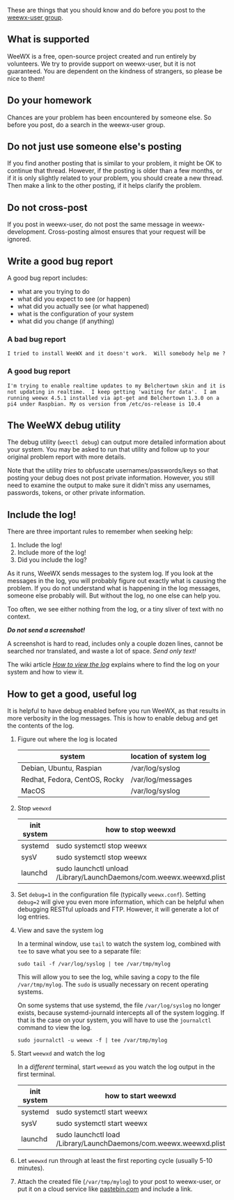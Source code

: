 These are things that you should know and do before you post to the [weewx-user group](https://groups.google.com/forum/#!forum/weewx-user).

## What is supported

WeeWX is a free, open-source project created and run entirely by volunteers. We try
to provide support on weewx-user, but it is not guaranteed. You are dependent
on the kindness of strangers, so please be nice to them!

## Do your homework

Chances are your problem has been encountered by someone else. So before you post,
do a search in the weewx-user group.

## Do not just use someone else's posting

If you find another posting that is similar to your problem, it might be OK
to continue that thread. However, if the posting is older than a few months,
or if it is only slightly related to your problem, you should create a new
thread.  Then make a link to the other posting, if it helps clarify the problem.

## Do not cross-post

If you post in weewx-user, do not post the same message in weewx-development.
Cross-posting almost ensures that your request will be ignored.

## Write a good bug report

A good bug report includes:
* what are you trying to do
* what did you expect to see (or happen)
* what did you actually see (or what happened)
* what is the configuration of your system
* what did you change (if anything)

### A bad bug report
```
I tried to install WeeWX and it doesn't work.  Will somebody help me ?
```

### A good bug report
```
I'm trying to enable realtime updates to my Belchertown skin and it is 
not updating in realtime.  I keep getting 'waiting for data'.  I am 
running weewx 4.5.1 installed via apt-get and Belchertown 1.3.0 on a 
pi4 under Raspbian. My os version from /etc/os-release is 10.4
```

## The WeeWX debug utility

The debug utility (`weectl debug`) can output more detailed information about your system.  You may be asked to run that utility and follow up to your original problem report with more details.

Note that the utility *tries* to obfuscate usernames/passwords/keys so that posting your debug does not post private information.  However, you still need to examine the output to make sure it didn't miss any usernames, passwords, tokens, or other private information.

## Include the log!

There are three important rules to remember when seeking help:

1. Include the log!
2. Include more of the log!
3. Did you include the log?

As it runs, WeeWX sends messages to the system log. If you look at the messages in
the log, you will probably figure out exactly what is causing the problem.  If you
do not understand what is happening in the log messages, someone else probably will.
But without the log, no one else can help you.

Too often, we see either nothing from the log, or a tiny sliver of text with no context. 

_**Do not send a screenshot!**_

A screenshot is hard to read, includes only a couple dozen lines, cannot be searched nor
translated, and waste a lot of space. _Send only text!_

The wiki article [*How to view the log*](view-logs) explains where to find the log on
your system and how to view it.

## How to get a good, useful log

It is helpful to have debug enabled before you run WeeWX, as that results in more
verbosity in the log messages.  This is how to enable debug and get the contents
of the log.

1. Figure out where the log is located

    | system                        | location of system log |
    |-------------------------------|------------------------|
    | Debian, Ubuntu, Raspian       | /var/log/syslog        |
    | Redhat, Fedora, CentOS, Rocky | /var/log/messages      |
    | MacOS                         | /var/log/syslog        |
    
2. Stop `weewxd`

    | init system | how to stop weewxd          |
    |-------------|-----------------------------|
    | systemd     | sudo systemctl stop weewx   |
    | sysV        | sudo systemctl stop weewx |
    | launchd     | sudo launchctl unload /Library/LaunchDaemons/com.weewx.weewxd.plist |
 
3. Set `debug=1` in the configuration file (typically `weewx.conf`). Setting `debug=2`
   will give you even more information, which can be helpful when debugging
   RESTful uploads and FTP. However, it will generate a lot of log entries.
 
4. View and save the system log

    In a terminal window, use `tail` to watch the system log, combined
    with `tee` to save what you see to a separate file:

       sudo tail -f /var/log/syslog | tee /var/tmp/mylog

   This will allow you to see the log, while saving a copy to the file
   `/var/tmp/mylog`. The `sudo` is usually necessary on recent operating systems.
 
   On some systems that use systemd, the file `/var/log/syslog` no longer exists,
   because systemd-journald intercepts all of the system logging.  If that is
   the case on your system, you will have to use the `journalctl` command to
   view the log.

       sudo journalctl -u weewx -f | tee /var/tmp/mylog

5. Start `weewxd` and watch the log

    In a _different_ terminal, start `weewxd` as you watch the log
    output in the first terminal.

    | init system | how to start weewxd          |
    |-------------|------------------------------|
    | systemd     | sudo systemctl start weewx   |
    | sysV        | sudo systemctl start weewx |
    | launchd     | sudo launchctl load /Library/LaunchDaemons/com.weewx.weewxd.plist |
 
6. Let `weewxd` run through at least the first reporting cycle (usually 5-10 minutes).
 
7. Attach the created file (`/var/tmp/mylog`) to your post to weewx-user, or put
   it on a cloud service like [pastebin.com](http://pastebin.com/) and include a
   link.

